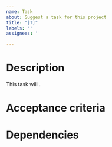 ```yaml
---
name: Task
about: Suggest a task for this project
title: "[T]"
labels: ''
assignees: ''

---
```

# Description
This task will <briefly describe what the task will accomplish>.

# Acceptance criteria
<List specific actions or behaviors that must be possible after this task is completed>
<Include measurable criteria for success, including any performance, user experience, or accessibility requirements>

# Dependencies
<List any tasks that must be completed before or after this task>
<Include links to related tasks or documentation>
